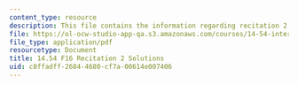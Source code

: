```yaml
---
content_type: resource
description: This file contains the information regarding recitation 2 solutions.
file: https://ol-ocw-studio-app-qa.s3.amazonaws.com/courses/14-54-international-trade-fall-2016/c8ffadff26844680cf7a00614e007406_MIT14_54F16_SolRecitation2.pdf
file_type: application/pdf
resourcetype: Document
title: 14.54 F16 Recitation 2 Solutions
uid: c8ffadff-2684-4680-cf7a-00614e007406
---
```


